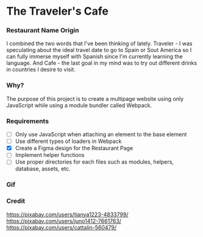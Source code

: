 # The Traveler's Cafe

### Restaurant Name Origin
I combined the two words that I've been thinking of lately. Traveler - I was speculating about the ideal travel date to go to Spain or Sout America so I can fully immerse myself with Spanish since I'm currently learning the language. And Cafe - the last goal in my mind was to try out different drinks in countries I desire to visit.

### Why?
The purpose of this project is to create a multipage website using only JavaScript while using a module bundler called Webpack.

### Requirements
- [ ] Only use JavaScript when attaching an element to the base element
- [ ] Use different types of loaders in Webpack
- [X] Create a Figma design for the Restaurant Page
- [ ] Implement helper functions
- [ ] Use proper directories for each files such as modules, helpers, database, assets, etc.

### Gif

### Credit
https://pixabay.com/users/tianya1223-4833799/
https://pixabay.com/users/juno1412-7661763/
https://pixabay.com/users/cattalin-560479/